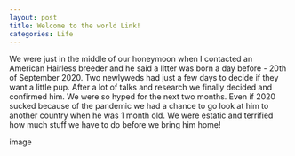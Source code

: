```yaml
---
layout: post
title: Welcome to the world Link!
categories: Life
---
```


We were just in the middle of our honeymoon when I contacted an American Hairless breeder and he said a litter was born a day before - 20th of September 2020. Two newlyweds had just a few days to decide if they want a little pup. After a lot of talks and research we finally decided and confirmed him. We were so hyped for the next two months. Even if 2020 sucked because of the pandemic we had a chance to go look at him to another country when he was 1 month old. We were estatic and terrified how much stuff we have to do before we bring him home!

image
